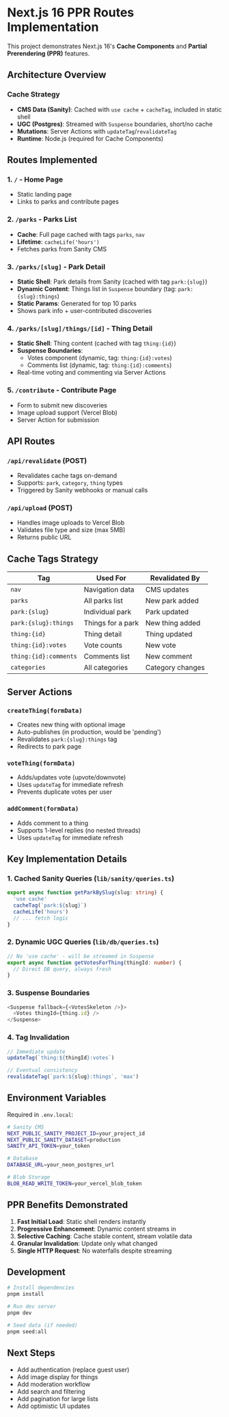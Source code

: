 # Next.js 16 PPR Routes Implementation

This project demonstrates Next.js 16's **Cache Components** and **Partial Prerendering (PPR)** features.

## Architecture Overview

### Cache Strategy

- **CMS Data (Sanity)**: Cached with `use cache` + `cacheTag`, included in static shell
- **UGC (Postgres)**: Streamed with `Suspense` boundaries, short/no cache
- **Mutations**: Server Actions with `updateTag`/`revalidateTag`
- **Runtime**: Node.js (required for Cache Components)

## Routes Implemented

### 1. `/` - Home Page
- Static landing page
- Links to parks and contribute pages

### 2. `/parks` - Parks List
- **Cache**: Full page cached with tags `parks`, `nav`
- **Lifetime**: `cacheLife('hours')`
- Fetches parks from Sanity CMS

### 3. `/parks/[slug]` - Park Detail
- **Static Shell**: Park details from Sanity (cached with tag `park:{slug}`)
- **Dynamic Content**: Things list in `Suspense` boundary (tag: `park:{slug}:things`)
- **Static Params**: Generated for top 10 parks
- Shows park info + user-contributed discoveries

### 4. `/parks/[slug]/things/[id]` - Thing Detail
- **Static Shell**: Thing content (cached with tag `thing:{id}`)
- **Suspense Boundaries**:
  - Votes component (dynamic, tag: `thing:{id}:votes`)
  - Comments list (dynamic, tag: `thing:{id}:comments`)
- Real-time voting and commenting via Server Actions

### 5. `/contribute` - Contribute Page
- Form to submit new discoveries
- Image upload support (Vercel Blob)
- Server Action for submission

## API Routes

### `/api/revalidate` (POST)
- Revalidates cache tags on-demand
- Supports: `park`, `category`, `thing` types
- Triggered by Sanity webhooks or manual calls

### `/api/upload` (POST)
- Handles image uploads to Vercel Blob
- Validates file type and size (max 5MB)
- Returns public URL

## Cache Tags Strategy

| Tag | Used For | Revalidated By |
|-----|----------|----------------|
| `nav` | Navigation data | CMS updates |
| `parks` | All parks list | New park added |
| `park:{slug}` | Individual park | Park updated |
| `park:{slug}:things` | Things for a park | New thing added |
| `thing:{id}` | Thing detail | Thing updated |
| `thing:{id}:votes` | Vote counts | New vote |
| `thing:{id}:comments` | Comments list | New comment |
| `categories` | All categories | Category changes |

## Server Actions

### `createThing(formData)`
- Creates new thing with optional image
- Auto-publishes (in production, would be 'pending')
- Revalidates `park:{slug}:things` tag
- Redirects to park page

### `voteThing(formData)`
- Adds/updates vote (upvote/downvote)
- Uses `updateTag` for immediate refresh
- Prevents duplicate votes per user

### `addComment(formData)`
- Adds comment to a thing
- Supports 1-level replies (no nested threads)
- Uses `updateTag` for immediate refresh

## Key Implementation Details

### 1. Cached Sanity Queries (`lib/sanity/queries.ts`)
```typescript
export async function getParkBySlug(slug: string) {
  'use cache'
  cacheTag(`park:${slug}`)
  cacheLife('hours')
  // ... fetch logic
}
```

### 2. Dynamic UGC Queries (`lib/db/queries.ts`)
```typescript
// No 'use cache' - will be streamed in Suspense
export async function getVotesForThing(thingId: number) {
  // Direct DB query, always fresh
}
```

### 3. Suspense Boundaries
```typescript
<Suspense fallback={<VotesSkeleton />}>
  <Votes thingId={thing.id} />
</Suspense>
```

### 4. Tag Invalidation
```typescript
// Immediate update
updateTag(`thing:${thingId}:votes`)

// Eventual consistency
revalidateTag(`park:${slug}:things`, 'max')
```

## Environment Variables

Required in `.env.local`:

```bash
# Sanity CMS
NEXT_PUBLIC_SANITY_PROJECT_ID=your_project_id
NEXT_PUBLIC_SANITY_DATASET=production
SANITY_API_TOKEN=your_token

# Database
DATABASE_URL=your_neon_postgres_url

# Blob Storage
BLOB_READ_WRITE_TOKEN=your_vercel_blob_token
```

## PPR Benefits Demonstrated

1. **Fast Initial Load**: Static shell renders instantly
2. **Progressive Enhancement**: Dynamic content streams in
3. **Selective Caching**: Cache stable content, stream volatile data
4. **Granular Invalidation**: Update only what changed
5. **Single HTTP Request**: No waterfalls despite streaming

## Development

```bash
# Install dependencies
pnpm install

# Run dev server
pnpm dev

# Seed data (if needed)
pnpm seed:all
```

## Next Steps

- Add authentication (replace guest user)
- Add image display for things
- Add moderation workflow
- Add search and filtering
- Add pagination for large lists
- Add optimistic UI updates

